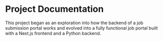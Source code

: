 # Project Documentation

This project began as an exploration into how the backend of a job submission portal works and evolved into a fully functional job portal built with a Next.js frontend and a Python backend.


